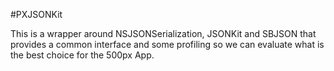 #PXJSONKit

This is a wrapper around NSJSONSerialization, JSONKit and SBJSON that provides a common interface and some profiling 
so we can evaluate	what is the best choice for the 500px App.